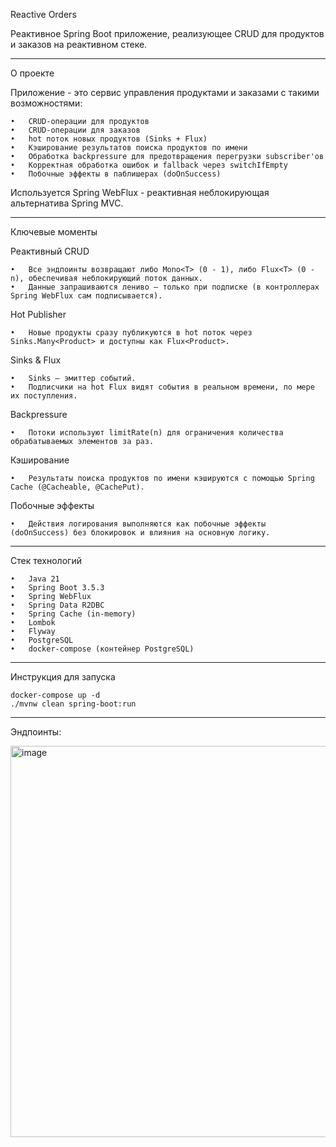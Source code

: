 Reactive Orders

Реактивное Spring Boot приложение, реализующее CRUD для продуктов и заказов на реактивном стеке.

---

О проекте

Приложение - это сервис управления продуктами и заказами с такими возможностями:

	•	CRUD-операции для продуктов
	•	CRUD-операции для заказов
	•	hot поток новых продуктов (Sinks + Flux)
	•	Кэширование результатов поиска продуктов по имени
	•	Обработка backpressure для предотвращения перегрузки subscriber'ов
	•	Корректная обработка ошибок и fallback через switchIfEmpty
	•	Побочные эффекты в паблишерах (doOnSuccess)

Используется Spring WebFlux - реактивная неблокирующая альтернатива Spring MVC.

---

Ключевые моменты

Реактивный CRUD

	•	Все эндпоинты возвращают либо Mono<T> (0 - 1), либо Flux<T> (0 - n), обеспечивая неблокирующий поток данных.
	•	Данные запрашиваются лениво — только при подписке (в контроллерах Spring WebFlux сам подписывается).

Hot Publisher

	•	Новые продукты сразу публикуются в hot поток через Sinks.Many<Product> и доступны как Flux<Product>.

Sinks & Flux

	•	Sinks — эмиттер событий.
	•	Подписчики на hot Flux видят события в реальном времени, по мере их поступления.

Backpressure

	•	Потоки используют limitRate(n) для ограничения количества обрабатываемых элементов за раз.

Кэширование

	•	Результаты поиска продуктов по имени кэшируются с помощью Spring Cache (@Cacheable, @CachePut).

Побочные эффекты

	•	Действия логирования выполняются как побочные эффекты (doOnSuccess) без блокировок и влияния на основную логику.

---

Стек технологий

	•	Java 21
	•	Spring Boot 3.5.3
	•	Spring WebFlux
	•	Spring Data R2DBC
	•	Spring Cache (in-memory)
	•	Lombok
	•	Flyway 
	•	PostgreSQL
	•	docker-compose (контейнер PostgreSQL)

---

Инструкция для запуска
```
docker-compose up -d
./mvnw clean spring-boot:run
```

---
Эндпоинты:

<img width="1454" height="626" alt="image" src="https://github.com/user-attachments/assets/6a240f00-8dc7-4685-ac6a-8e0cfbbcf9a5" />

